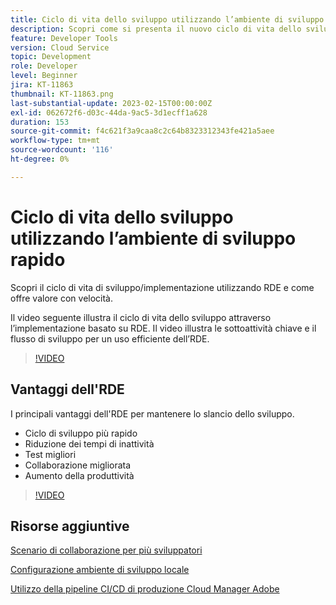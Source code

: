 ```yaml
---
title: Ciclo di vita dello sviluppo utilizzando l’ambiente di sviluppo rapido
description: Scopri come si presenta il nuovo ciclo di vita dello sviluppo utilizzando l’ambiente di sviluppo rapido e i principali vantaggi di RDE.
feature: Developer Tools
version: Cloud Service
topic: Development
role: Developer
level: Beginner
jira: KT-11863
thumbnail: KT-11863.png
last-substantial-update: 2023-02-15T00:00:00Z
exl-id: 062672f6-d03c-44da-9ac5-3d1ecff1a628
duration: 153
source-git-commit: f4c621f3a9caa8c2c64b8323312343fe421a5aee
workflow-type: tm+mt
source-wordcount: '116'
ht-degree: 0%

---
```


# Ciclo di vita dello sviluppo utilizzando l’ambiente di sviluppo rapido

Scopri il ciclo di vita di sviluppo/implementazione utilizzando RDE e come offre valore con velocità.

Il video seguente illustra il ciclo di vita dello sviluppo attraverso l’implementazione basato su RDE. Il video illustra le sottoattività chiave e il flusso di sviluppo per un uso efficiente dell’RDE.

>[!VIDEO](https://video.tv.adobe.com/v/3415492?quality=12&learn=on)


## Vantaggi dell&#39;RDE

I principali vantaggi dell&#39;RDE per mantenere lo slancio dello sviluppo.

- Ciclo di sviluppo più rapido
- Riduzione dei tempi di inattività
- Test migliori
- Collaborazione migliorata
- Aumento della produttività

>[!VIDEO](https://video.tv.adobe.com/v/3415493?quality=12&learn=on)

## Risorse aggiuntive

[Scenario di collaborazione per più sviluppatori](https://experienceleague.adobe.com/docs/experience-manager-cloud-service/content/implementing/developing/rapid-development-environments.html#multiple-developers-collaborating-on-the-same-rde)

[Configurazione ambiente di sviluppo locale](https://experienceleague.adobe.com/docs/experience-manager-learn/cloud-service/local-development-environment-set-up/overview.html?lang=it)

[Utilizzo della pipeline CI/CD di produzione Cloud Manager Adobe](https://experienceleague.adobe.com/docs/experience-manager-learn/cloud-service/cloud-manager/cicd-production-pipeline.html)
